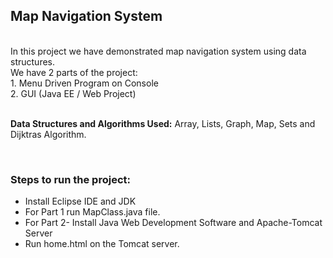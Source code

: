 ## Map Navigation System
<br>
In this project we have demonstrated map navigation system using data structures.
<br>We have 2 parts of the project:
<br>1. Menu Driven Program on Console
<br>2. GUI (Java EE / Web Project)
<br>
<br>

**Data Structures and Algorithms Used:** Array, Lists, Graph, Map, Sets and Dijktras Algorithm.

<br>

### Steps to run the project:
- Install Eclipse IDE and JDK
- For Part 1 run MapClass.java file.
- For Part 2- Install Java Web Development Software and Apache-Tomcat Server
- Run home.html on the Tomcat server.


